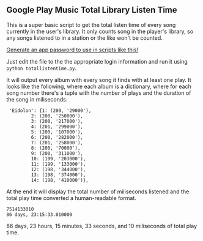 ## Google Play Music Total Library Listen Time
This is a super basic script to get the total listen time of every song currently in the user's library.  It only counts song in the player's library, so any songs listened to in a station or the like won't be counted.

[Generate an app password to use in scripts like this!](https://myaccount.google.com/apppasswords)

Just edit the file to the the appropriate login information and run it using `python totallistentime.py`.

It will output every album with every song it finds with at least one play.  It looks like the following, where each album is a dictionary, where for each song number there's a tuple with the number of plays and the duration of the song in miliseconds.

     'Eidolon': {1: (200, '29000'),
             2: (200, '250000'),
             3: (200, '217000'),
             4: (201, '299000'),
             5: (200, '107000'),
             6: (200, '282000'),
             7: (201, '258000'),
             8: (200, '70000'),
             9: (200, '311000'),
             10: (199, '203000'),
             11: (199, '133000'),
             12: (198, '344000'),
             13: (198, '374000'),
             14: (198, '410000')},

At the end it will display the total number of miliseconds listened and the total play time converted a human-readable format.

    7514133010
    86 days, 23:15:33.010000

86 days, 23 hours, 15 minutes, 33 seconds, and 10 miliseconds of total play time.